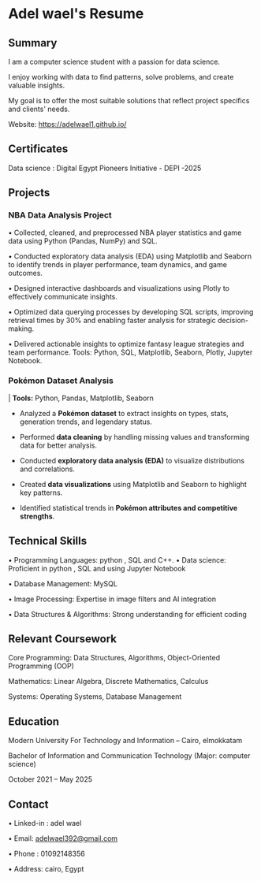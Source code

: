 # Adel wael's Resume



## Summary



I am a computer science student with a passion for data science. 

I enjoy working with data to find patterns, solve problems, and create valuable insights.

My goal is to offer the most suitable solutions that reflect project specifics and clients' needs.

Website: https://adelwael1.github.io/



## Certificates
Data science : Digital Egypt Pioneers Initiative - DEPI -2025

## Projects



### NBA Data Analysis Project 

• Collected, cleaned, and preprocessed NBA player statistics and game data using Python (Pandas, NumPy) and SQL. 

• Conducted exploratory data analysis (EDA) using Matplotlib and Seaborn to identify trends in player performance, team dynamics, and game outcomes. 

• Designed interactive dashboards and visualizations using Plotly to effectively communicate insights.

• Optimized data querying processes by developing SQL scripts, improving retrieval times by 30% and enabling faster analysis for strategic decision-making. 

• Delivered actionable insights to optimize fantasy league strategies and team performance. Tools: Python, SQL, Matplotlib, Seaborn, Plotly, Jupyter Notebook.

### Pokémon Dataset Analysis
  | **Tools:** Python, Pandas, Matplotlib, Seaborn  

- Analyzed a **Pokémon dataset** to extract insights on types, stats, generation trends, and legendary status.
  
- Performed **data cleaning** by handling missing values and transforming data for better analysis.
  
- Conducted **exploratory data analysis (EDA)** to visualize distributions and correlations.
  
- Created **data visualizations** using Matplotlib and Seaborn to highlight key patterns.
  
- Identified statistical trends in **Pokémon attributes and competitive strengths**.

   




## Technical Skills



• Programming Languages: python , SQL and C++. • Data science: Proficient in python , SQL and using Jupyter Notebook

• Database Management: MySQL

• Image Processing: Expertise in image filters and AI integration

• Data Structures & Algorithms: Strong understanding for efficient coding




## Relevant Coursework




Core Programming: Data Structures, Algorithms, Object-Oriented Programming (OOP)

Mathematics: Linear Algebra, Discrete Mathematics, Calculus

Systems: Operating Systems, Database Management



## Education




Modern University For Technology and Information – Cairo, elmokkatam

Bachelor of Information and Communication Technology (Major: computer science)

October 2021 – May 2025

## Contact   

• Linked-in : adel wael

• Email: adelwael392@gmail.com   

• Phone : 01092148356   

• Address: cairo, Egypt  
